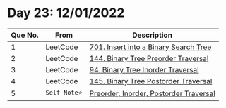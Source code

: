 # Day 23: 12/01/2022

| Que No. | From | Description |
| --- | --- | --- |
| 1 | LeetCode | [701. Insert into a Binary Search Tree](https://leetcode.com/problems/insert-into-a-binary-search-tree/) |
| 2 | LeetCode | [144. Binary Tree Preorder Traversal](https://leetcode.com/problems/binary-tree-preorder-traversal/) |
| 3 | LeetCode | [94. Binary Tree Inorder Traversal](https://leetcode.com/problems/binary-tree-inorder-traversal/) |
| 4 | LeetCode | [145. Binary Tree Postorder Traversal](https://leetcode.com/problems/binary-tree-postorder-traversal) |
| 5 | `Self Note⭐` | [Preorder, Inorder, Postorder Traversal](https://raw.githubusercontent.com/Yashrajsingh2001/365DaysOfCode/main/img/pre_post_in.jpg) |

